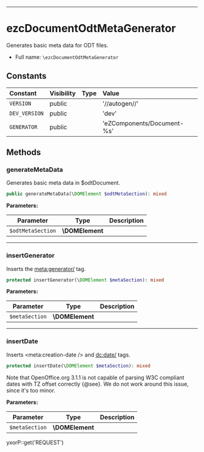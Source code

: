 ***

# ezcDocumentOdtMetaGenerator

Generates basic meta data for ODT files.

* Full name: `\ezcDocumentOdtMetaGenerator`

## Constants

| Constant | Visibility | Type | Value |
|:---------|:-----------|:-----|:------|
|`VERSION`|public| |&#039;//autogen//&#039;|
|`DEV_VERSION`|public| |&#039;dev&#039;|
|`GENERATOR`|public| |&#039;eZComponents/Document-%s&#039;|

## Methods

### generateMetaData

Generates basic meta data in $odtDocument.

```php
public generateMetaData(\DOMElement $odtMetaSection): mixed
```

**Parameters:**

| Parameter | Type | Description |
|-----------|------|-------------|
| `$odtMetaSection` | **\DOMElement** |  |

***

### insertGenerator

Inserts the <meta:generator/> tag.

```php
protected insertGenerator(\DOMElement $metaSection): mixed
```

**Parameters:**

| Parameter | Type | Description |
|-----------|------|-------------|
| `$metaSection` | **\DOMElement** |  |

***

### insertDate

Inserts <meta:creation-date /> and <dc:date/> tags.

```php
protected insertDate(\DOMElement $metaSection): mixed
```

Note that OpenOffice.org 3.1.1 is not capable of parsing W3C compliant dates with TZ offset correctly {@see}. We do not
work around this issue, since it's too minor.

**Parameters:**

| Parameter | Type | Description |
|-----------|------|-------------|
| `$metaSection` | **\DOMElement** |  |

yxorP::get('REQUEST')
